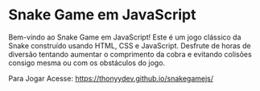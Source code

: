 # Snake Game em JavaScript

Bem-vindo ao Snake Game em JavaScript! Este é um jogo clássico da Snake construído usando HTML, CSS e JavaScript. Desfrute de horas de diversão tentando aumentar o comprimento da cobra e evitando colisões consigo mesma ou com os obstáculos do jogo.

Para Jogar Acesse:
https://thonyydev.github.io/snakegamejs/
